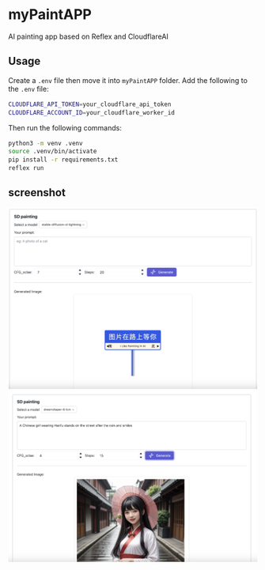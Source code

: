 # myPaintAPP
 AI painting app based on Reflex and CloudflareAI

## Usage

Create a `.env` file then move it into `myPaintAPP` folder. Add the following to the `.env` file:

```bash
CLOUDFLARE_API_TOKEN=your_cloudflare_api_token
CLOUDFLARE_ACCOUNT_ID=your_cloudflare_worker_id
```

Then run the following commands:

```bash
python3 -m venv .venv
source .venv/bin/activate
pip install -r requirements.txt
reflex run
```

## screenshot
![screenshot1](assets/shot1.png)
![screenshot2](assets/shot2.png)
